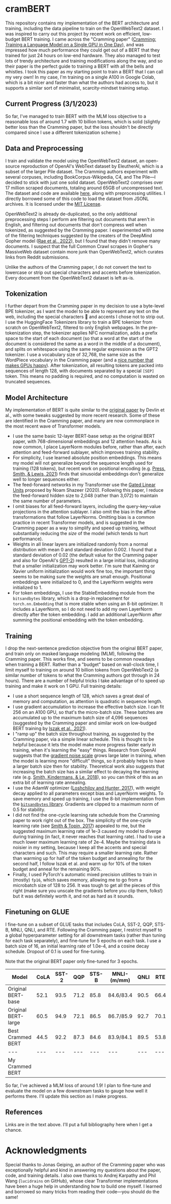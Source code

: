 # cramBERT
This repository contains my implementation of the BERT architecture and training, including the data pipeline to train on the OpenWebText2 dataset. I was inspired to carry out this project by recent work on efficient, low-budget BERT training. I came across the "Cramming paper" ([Cramming: Training a Language Model on a Single GPU in One Day](https://arxiv.org/abs/2212.14034)), and was impressed how much performance they could get out of a BERT that they trained for just 24 hours on low-end hardware. They also managed to test lots of trendy architecture and training modifications along the way, and so their paper is the perfect guide to training a BERT with all the bells and whistles. I took this paper as my starting point to train a BERT that I can call my very own! In my case, I'm training on a single A100 in Google Colab, which is a bit nicer and faster than what the authors had access to, but it supports a similar sort of minimalist, scarcity-mindset training setup.

## Current Progress (3/1/2023)
So far, I've managed to train BERT with the MLM loss objective to a reasonable loss of around 1.7 with 10 billion tokens, which is solid (slightly better loss than the Cramming paper, but the loss shouldn't be directly compared since I use a different tokenization scheme.)

## Data and Preprocessing
I train and validate the model using the OpenWebText2 dataset, an open-source reproduction of OpenAI's WebText dataset by EleutherAI, which is a subset of the larger Pile dataset. The Cramming authors experiment with several corpuses, including BookCorpus-Wikipedia, C4, and The Pile—I decided to stick with just one solid dataset. OpenWebText2 comprises over 17 million scraped documents, totaling around 65GB of uncompressed text. The dataset and code are available [here](https://github.com/EleutherAI/openwebtext2), along with preprocessing utilities. I directly borrowed some of this code to load the dataset from JSONL archives. It is licensed under the [MIT License](https://github.com/EleutherAI/openwebtext2/blob/master/LICENSE).

OpenWebText2 is already de-duplicated, so the only additional preprocessing steps I perform are filtering out documents that aren't in English, and filtering out documents that don't compress well when tokenized, as suggested by the Cramming paper. I experimented with some of the filtering techniques suggested by the creaters of the DeepMind Gopher model ([Rae et al., 2022](https://arxiv.org/abs/2112.11446)), but I found that they didn't remove many documents. I suspect that the full Common Crawl scrapes in Gopher's MassiveWeb dataset contain more junk than OpenWebText2, which curates links from Reddit submissions. 

Unlike the authors of the Cramming paper, I do not convert the text to lowercase or strip out special characters and accents before tokenization. Every document from the OpenWebText2 dataset is left as-is.

## Tokenization
I further depart from the Cramming paper in my decision to use a byte-level BPE tokenizer, as I want the model to be able to represent any text on the web, including the special characters 🥺 and accents I chose not to strip out. I use the HuggingFace Tokenizers library to train a BPE tokenizer from scratch on OpenWebText2, filtered to only English webpages. In the pre-tokenization step, the tokenizer applies NFC normalization, adds a prefix space to the start of each document (so that a word at the start of the document is considered the same as a word in the middle of a document), and splits on whitespace using the same regular expression as the GPT2 tokenizer. I use a vocabulary size of 32,768, the same size as the WordPiece vocabulary in the Cramming paper (and a [nice number that makes GPUs happy](https://twitter.com/karpathy/status/1621578354024677377)). After tokenization, all resulting tokens are packed into sequences of length 128, with documents separated by a special `[SEP]` token. This means no padding is required, and no computation is wasted on truncated sequences.

## Model Architecture
My implementation of BERT is quite similar to the [original paper]([https://arxiv](https://arxiv.org/abs/1810.04805)) by Devlin et al., with some tweaks suggested by more recent research. Some of these are identified in the Cramming paper, and many are now commonplace in the most recent wave of Transformer models.

* I use the same basic 12-layer BERT-base setup as the original BERT paper, with 768-dimensional embeddings and 12 attention heads. As is now common, I place LayerNorm modules before, rather than after, each attention and feed-forward sublayer, which improves training stability.
* For simplicity, I use learned absolute position embeddings. This means my model will not generalize beyond the sequence length used for training (128 tokens), but recent work on positional encoding (e.g. [Press, Smith, & Lewis, 2021](https://arxiv.org/abs/2108.12409)) finds that sinusoidal embeddings don't generalize well to longer sequences either.
* The feed-forward networks in my Transformer use the [Gated Linear Units](https://arxiv.org/abs/2002.05202) proposed by Noam Shazeer (2020). Following this paper, I reduce the feed-forward hidden size to 2,048 (rather than 3,072) to maintain the same number of parameters.
* I omit biases for all feed-forward layers, including the query-key-value projections in the attention sublayer. I also omit the bias in the affine transformations that follow LayerNorms. Omitting bias is a common practice in recent Transformer models, and is suggested in the Cramming paper as a way to simplify and speed up training, without substantially reducing the *size* of the model (which tends to hurt performance).
* Weights in all linear layers are initialized randomly from a normal distribution with mean 0 and standard deviation 0.002. I found that a standard deviation of 0.02 (the default value for the Cramming paper and also for OpenAI's [GPT-2](https://github.com/openai/gpt-2/blob/master/src/model.py)) resulted in a large initial loss, indicating that a smaller initialization may work better. I'm sure that Kaiming or Xavier uniform initialization would work fine too, the important thing seems to be making sure the weights are small enough. Positional embeddings were initialized to 0, and the LayerNorm weights were initialized to 1.
* For token embeddings, I use the StableEmbedding module from the `bitsandbytes` library, which is a drop-in replacement for `torch.nn.Embedding` that is more stable when using an 8-bit optimizer. It includes a LayerNorm, so I do not need to add my own LayerNorm directly after the token embedding. I add an additional LayerNorm after summing the positional embedding with the token embedding.

## Training
I drop the next-sentence prediction objective from the original BERT paper, and train only on masked language modeling (MLM), following the Cramming paper. This works fine, and seems to be common nowadays when training a BERT. Rather than a "budget" based on wall-clock time, I limit myself to training on around 10 billion tokens from OpenWebText2 (a similar number of tokens to what the Cramming authors got through in 24 hours). There are a number of helpful tricks I take advantage of to speed up training and make it work on 1 GPU. Full training details:
* I use a short sequence length of 128, which saves a great deal of memory and computation, as attention is quadratic in sequence length.
* I use gradient accumulation to increase the effective batch size. I can fit 256 on an A100 GPU, so that's the micro-batch size. These batches are accumulated up to the maximum batch size of 4,096 sequences (suggested by the Cramming paper and similar work on low-budged BERT training by [Iszak et al., 2021](https://arxiv.org/abs/2104.07705)).
* I "ramp up" the batch size throughout training, as suggested by the Cramming paper, via a simple linear schedule. This is thought to be helpful because it lets the model make more progress faster early in training, when it's learning the "easy" things. Research from OpenAI suggests that the [gradient noise scale](https://openai.com/blog/science-of-ai/) grows large later in training, when the model is learning more "difficult" things, so it probably helps to have a larger batch size then for stability. Theoretical work also suggests that increasing the batch size has a similar effect to decaying the learning rate (e.g. [Smith, Kindermans, & Le, 2018](https://arxiv.org/abs/1711.00489)), so you can think of this as an extra bit of learning rate annealing.
* I use the AdamW optimizer ([Loshchilov and Hunter, 2017](https://arxiv.org/abs/1711.05101)), with weight decay applied to all parameters except bias and LayerNorm weights. To save memory and speed up training, I use the 8-bit implementation from the [`bitsandbytes` library](https://github.com/TimDettmers/bitsandbytes). Gradients are clipped to a maximum norm of 0.5 for stability.
* I did not find the one-cycle learning rate schedule from the Cramming paper to work right out of the box. The simplicity of the one-cycle learning rate (see [Smith & Topin, 2017](https://arxiv.org/abs/1708.07120)) appealed to me, but the suggested maximum learning rate of 1e-3 caused my model to diverge during training (in fact, it never reaches that learning rate). I had to use a much lower maximum learning rate of 2e-4. Maybe the training data is noisier in my setting, because I keep all the accents and special characters and such. This may require a smaller learning rate. Rather than warming up for half of the token budget and annealing for the second half, I follow Iszak et al. and warm up for 10% of the token budget and anneal for the remaining 90%.
* Finally, I used PyTorch's automatic mixed precision utilities to train in (mostly) `fp16`, which saves memory, allowing me to go from a microbatch size of 128 to 256. It was tough to get all the pieces of this right (make sure you unscale the gradients before you clip them, folks!) but it was definitely worth it, and not as hard as it sounds.

## Finetuning on GLUE
I fine-tune on a subset of GLUE tasks that includes CoLA, SST-2, QQP, STS-B, MNLI, QNLI, and RTE. Following the Cramming paper, I restrict myself to a global hyperparameter setting for all downstream tasks (rather than tuning for each task separately), and fine-tune for 5 epochs on each task. I use a batch size of 16, an initial learning rate of 1.0e-4, and a cosine decay schedule. Dropout of 0.1 is used for fine-tuning. 

Note that the original BERT paper only fine-tuned for 3 epochs.

| Model | CoLA | SST-2 | QQP | STS-B | MNLI-(m/mm) | QNLI | RTE |
| --- | --- | --- | --- | --- | --- | --- | --- |
| Original BERT-base | 52.1 | 93.5 | 71.2 | 85.8 | 84.6/83.4 | 90.5 | 66.4 |
| Original BERT-large | 60.5 | 94.9 | 72.1 | 86.5 | 86.7/85.9 | 92.7 | 70.1 |
| Best Crammed BERT | 44.5 | 92.2 | 87.3 | 84.6 | 83.9/84.1 | 89.5 | 53.8 |
| --- | --- | --- | --- | --- | --- | --- | --- |
| My Crammed BERT |
So far, I've achieved a MLM loss of around 1.9! I plan to fine-tune and evaluate the model on a few downstream tasks to gauge how well it performs there. I'll update this section as I make progress.

## References
Links are in the text above. I'll put a full bibliography here when I get a chance.

# Acknowledgments
Special thanks to Jonas Geiping, an author of the Cramming paper who was exceptionally helpful and kind in answering my questions about the paper, code, and training details. I also owe thanks to Andrej Karpathy and Phil Wang (`lucidrains` on GitHub), whose clear Transformer implementations have been a huge help in understanding how to build one myself. I learned and borrowed so many tricks from reading their code—you should do the same!
